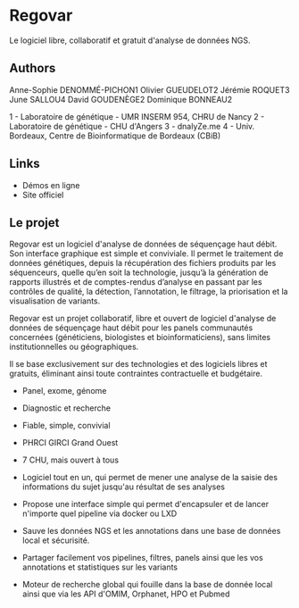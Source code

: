 

# Regovar

Le logiciel libre, collaboratif et gratuit d'analyse de données NGS.


## Authors
Anne-Sophie DENOMMÉ-PICHON1
Olivier GUEUDELOT2
Jérémie ROQUET3
June SALLOU4
David GOUDENÈGE2
Dominique BONNEAU2


1 - Laboratoire de génétique - UMR INSERM 954, CHRU de Nancy
2 - Laboratoire de génétique - CHU d'Angers
3 - dnalyZe.me
4 - Univ. Bordeaux, Centre de Bioinformatique de Bordeaux (CBiB)


## Links
- Démos en ligne
- Site officiel


## Le projet
Regovar est un logiciel d'analyse de données de séquençage haut débit. Son interface graphique est simple et conviviale.
Il permet le traitement de données génétiques, depuis la récupération des fichiers produits par les séquenceurs, quelle qu’en soit la technologie, jusqu’à la génération de rapports illustrés et de comptes-rendus d’analyse en passant par les contrôles de qualité, la détection, l’annotation, le filtrage, la priorisation et la visualisation de variants.

Regovar est un projet collaboratif, libre et ouvert de logiciel d'analyse de données de séquençage haut débit pour les panels communautés concernées (généticiens, biologistes et bioinformaticiens), sans limites institutionnelles ou géographiques.

Il se base exclusivement sur des technologies et des logiciels libres et gratuits, éliminant ainsi toute contraintes contractuelle et budgétaire.

- Panel, exome, génome
- Diagnostic et recherche
- Fiable, simple, convivial
- PHRCI GIRCI Grand Ouest
- 7 CHU, mais ouvert à tous

- Logiciel tout en un, qui permet de mener une analyse de la saisie des informations du sujet jusqu'au résultat de ses analyses
- Propose une interface simple qui permet d'encapsuler et de lancer n'importe quel pipeline via docker ou LXD
- Sauve les données NGS et les annotations dans une base de données local et sécurisité. 
- Partager facilement vos pipelines, filtres, panels ainsi que les vos annotations et statistiques sur les variants
- Moteur de recherche  global qui fouille dans la base de donnée local ainsi que via les API d'OMIM, Orphanet, HPO et Pubmed


